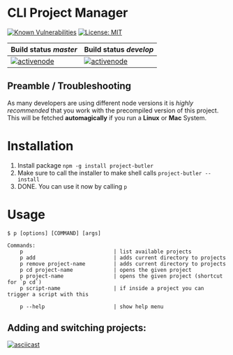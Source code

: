CLI Project Manager
============

[![Known Vulnerabilities](https://snyk.io/test/github/activenode/project-butler/badge.svg)](https://snyk.io/test/github/activenode/project-butler)
[![License: MIT](https://img.shields.io/badge/License-MIT-green.svg)](https://opensource.org/licenses/MIT)


Build status *master* | Build status *develop* 
--- | --- |
[![activenode](https://circleci.com/gh/activenode/project-butler/tree/master.svg?style=shield)](https://circleci.com/gh/activenode/project-butler/tree/master) | [![activenode](https://circleci.com/gh/activenode/project-butler/tree/develop.svg?style=shield)](https://circleci.com/gh/activenode/project-butler/tree/develop)


## Preamble / Troubleshooting
As many developers are using different node versions it is *highly recommended* that you work with the precompiled version of this project. This will be fetched **automagically** if you run a **Linux** or **Mac** System.


# Installation

1. Install package `npm -g install project-butler`
2. Make sure to call the installer to make shell calls `project-butler --install`
3. DONE. You can use it now by calling `p`


# Usage

```
$ p [options] [COMMAND] [args]

Commands:
    p                             | list available projects
    p add                         | adds current directory to projects
    p remove project-name         | adds current directory to projects
    p cd project-name             | opens the given project 
    p project-name                | opens the given project (shortcut for `p cd`)
    p script-name                 | if inside a project you can trigger a script with this

    p --help                      | show help menu
```

## Adding and switching projects:
[![asciicast](https://asciinema.org/a/bsXRoeCYhOjobDCo698xwU33D.svg)](https://asciinema.org/a/bsXRoeCYhOjobDCo698xwU33D)

